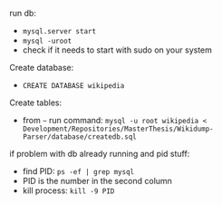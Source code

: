 
run db:  
* `mysql.server start`
* `mysql -uroot`
* check if it needs to start with sudo on your system

Create database:
* `CREATE DATABASE wikipedia`

Create tables:  
* from `~` run command: `mysql -u root wikipedia < Development/Repositories/MasterThesis/Wikidump-Parser/database/createdb.sql`

if problem with db already running and pid stuff:  
* find PID: `ps -ef | grep mysql` 
* PID is the number in the second column
* kill process: `kill -9 PID`
